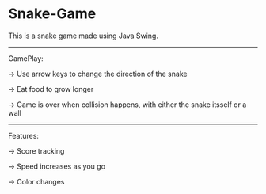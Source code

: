 # Snake-Game
This is a snake game made using Java Swing.

---------------------------------------------------------------------

GamePlay:

-> Use arrow keys to change the direction of the snake

-> Eat food to grow longer 

-> Game is over when collision happens, with either the snake itsself or a wall

---------------------------------------------------------------------

Features:

-> Score tracking

-> Speed increases as you go

-> Color changes


